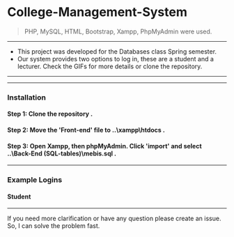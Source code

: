 # College-Management-System
> PHP, MySQL, HTML, Bootstrap, Xampp, PhpMyAdmin were used.
---
- This project was developed for the Databases class Spring semester.
- Our system provides two options to log in, these are a student and a lecturer. Check the GIFs for more details or clone the repository.
---

---
### Installation
#### Step 1: Clone the repository .
#### Step 2: Move the 'Front-end' file to ..\xampp\htdocs .
#### Step 3: Open Xampp, then phpMyAdmin. Click 'import' and select ..\Back-End (SQL-tables)\mebis.sql .
---
### Example Logins
#### Student

---
If you need more clarification or have any question please create an issue. So, I can solve the problem fast.
